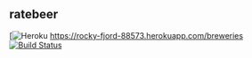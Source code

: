## ratebeer

[![Heroku](https://rocky-fjord-88573.herokuapp.com/breweries)
https://rocky-fjord-88573.herokuapp.com/breweries
[![Build Status](https://travis-ci.org/haapseem/ratebeer.svg?branch=master)](https://travis-ci.org/haapseem/ratebeer)
